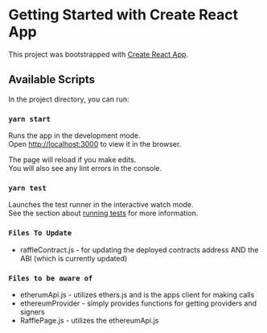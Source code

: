 # Getting Started with Create React App

This project was bootstrapped with [Create React App](https://github.com/facebook/create-react-app).

## Available Scripts

In the project directory, you can run:

### `yarn start`

Runs the app in the development mode.\
Open [http://localhost:3000](http://localhost:3000) to view it in the browser.

The page will reload if you make edits.\
You will also see any lint errors in the console.

### `yarn test`

Launches the test runner in the interactive watch mode.\
See the section about [running tests](https://facebook.github.io/create-react-app/docs/running-tests) for more information.

### `Files To Update`

-   raffleContract.js - for updating the deployed contracts address AND the ABI (which is currently updated)

### `Files to be aware of`

-   etherumApi.js - utilizes ethers.js and is the apps client for making calls
-   ethereumProvider - simply provides functions for getting providers and signers
-   RafflePage.js - utilizes the ethereumApi.js
